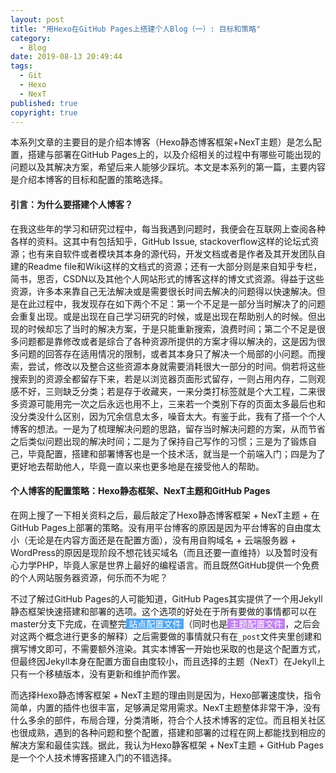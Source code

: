 ```yaml
---
layout: post
title: "用Hexo在GitHub Pages上搭建个人Blog（一）: 目标和策略"
category:
  - Blog
date: 2019-08-13 20:49:44
tags: 
  - Git
  - Hexo
  - NexT
published: true
copyright: true
---
```


本系列文章的主要目的是介绍本博客（Hexo静态博客框架+NexT主题）是怎么配置，搭建与部署在GitHub Pages上的，以及介绍相关的过程中有哪些可能出现的问题以及其解决方案，希望后来人能够少踩坑。本文是本系列的第一篇，主要内容是介绍本博客的目标和配置的策略选择。

<!-- more -->

#### 引言：为什么要搭建个人博客？

在我这些年的学习和研究过程中，每当我遇到问题时，我便会在互联网上查阅各种各样的资料。这其中有包括知乎，GitHub Issue, stackoverflow这样的论坛式资源；也有来自软件或者模块其本身的源代码，开发文档或者是作者及其开发团队自建的Readme file和Wiki这样的文档式的资源；还有一大部分则是来自知乎专栏，简书，思否，CSDN以及其他个人网站形式的博客这样的博文式资源。得益于这些资源，许多本来靠自己无法解决或是需要很长时间去解决的问题得以快速解决。但是在此过程中，我发现存在如下两个不足：第一个不足是一部分当时解决了的问题会重复出现。或是出现在自己学习研究的时候，或是出现在帮助别人的时候。但出现的时候却忘了当时的解决方案，于是只能重新搜索，浪费时间；第二个不足是很多问题都是靠修改或者是综合了各种资源所提供的方案才得以解决的，这是因为很多问题的回答存在适用情况的限制，或者其本身只了解决一个局部的小问题。而搜索，尝试，修改以及整合这些资源本身就需要消耗很大一部分的时间。倘若将这些搜索到的资源全都留存下来，若是以浏览器页面形式留存，一则占用内存，二则观感不好，三则缺乏分类；若是存于收藏夹，一来分类打标签就是个大工程，二来很多资源可能用完一次之后永远也用不上，三来若一个类别下存的页面太多最后也和没分类没什么区别，因为冗余信息太多，噪音太大。有鉴于此，我有了搭一个个人博客的想法。一是为了梳理解决问题的思路，留存当时解决问题的方案，从而节省之后类似问题出现的解决时间；二是为了保持自己写作的习惯；三是为了锻炼自己，毕竟配置，搭建和部署博客也是一个技术活，就当是一个前端入门；四是为了更好地去帮助他人，毕竟一直以来也更多地是在接受他人的帮助。

#### 个人博客的配置策略：Hexo静态框架、NexT主题和GitHub Pages

在网上搜了一下相关资料之后，最后敲定了Hexo静态博客框架 + NexT主题 + 在GitHub Pages上部署的策略。没有用平台博客的原因是因为平台博客的自由度太小（无论是在内容方面还是在配置方面），没有用自购域名 + 云端服务器 + WordPress的原因是现阶段不想花钱买域名（而且还要一直维持）以及暂时没有心力学PHP，毕竟人家是世界上最好的编程语言。而且既然GitHub提供一个免费的个人网站服务器资源，何乐而不为呢？

不过了解过GitHub Pages的人可能知道，GitHub Pages其实提供了一个用Jekyll静态框架快速搭建和部署的选项。这个选项的好处在于所有要做的事情都可以在master分支下完成，在调整完<span style="background-color:#4fa7f0"><font color="white">&nbsp;站点配置文件&nbsp;</font></span>（同时也是<span style="background-color:#c082ed"><font color="white">&nbsp;主题配置文件&nbsp;</font></span>，之后会对这两个概念进行更多的解释）之后需要做的事情就只有在`_post`文件夹里创建和撰写博文即可，不需要额外渲染。其实本博客一开始也采取的也是这个配置方式，但最终因Jekyll本身在配置方面自由度较小，而且选择的主题（NexT）在Jekyll上只有一个移植版本，没有更新和维护而作罢。

而选择Hexo静态博客框架 + NexT主题的理由则是因为，Hexo部署速度快，指令简单，内置的插件也很丰富，足够满足常用需求。NexT主题整体非常干净，没有什么多余的部件，布局合理，分类清晰，符合个人技术博客的定位。而且相关社区也很成熟，遇到的各种问题和整个配置，搭建和部署的过程在网上都能找到相应的解决方案和最佳实践。据此，我认为Hexo静客框架 + NexT主题 + GitHub Pages是一个个人技术博客搭建入门的不错选择。